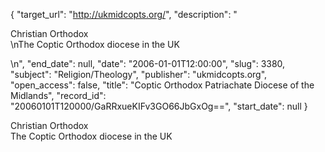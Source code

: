 {
  "target_url": "http://ukmidcopts.org/", 
  "description": "<p>Christian Orthodox<br />\nThe Coptic Orthodox diocese in the UK</p>\n", 
  "end_date": null, 
  "date": "2006-01-01T12:00:00", 
  "slug": 3380, 
  "subject": "Religion/Theology", 
  "publisher": "ukmidcopts.org", 
  "open_access": false, 
  "title": "Coptic Orthodox Patriachate Diocese of the Midlands", 
  "record_id": "20060101T120000/GaRRxueKIFv3GO66JbGxOg==", 
  "start_date": null
}

<p>Christian Orthodox<br />
The Coptic Orthodox diocese in the UK</p>
